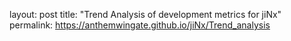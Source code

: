 layout: post
title: "Trend Analysis of development metrics for jiNx"
permalink: https://anthemwingate.github.io/jiNx/Trend_analysis
